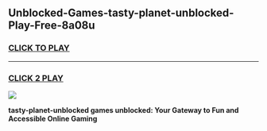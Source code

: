 
## Unblocked-Games-tasty-planet-unblocked-Play-Free-8a08u
<h3>
<a href="https://premium76.site?title=tasty-planet-unblocked&ref=19M">CLICK TO PLAY</a></h3>
<hr>

<h3>
<a href="https://premium76.site?title=tasty-planet-unblocked&ref=19M">CLICK 2 PLAY</a>
  
</h3>

<a href="https://premium76.site?title=tasty-planet-unblocked&ref=19M"><img src="https://clearcache.store/games.png"></a>


**tasty-planet-unblocked games unblocked: Your Gateway to Fun and Accessible Online Gaming**
